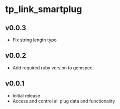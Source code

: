 # tp_link_smartplug

## v0.0.3

- Fix string length typo

## v0.0.2

- Add required ruby version to gemspec

## v0.0.1

- Initial release
- Access and control all plug data and functionality
